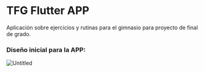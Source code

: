 # TFG Flutter APP

Aplicación sobre ejercicios y rutinas para el gimnasio para proyecto de final de grado.

### Diseño inicial para la APP:
![Untitled](https://user-images.githubusercontent.com/90693730/234650659-e22094d5-8984-4c86-87bc-17273f417d34.png)
